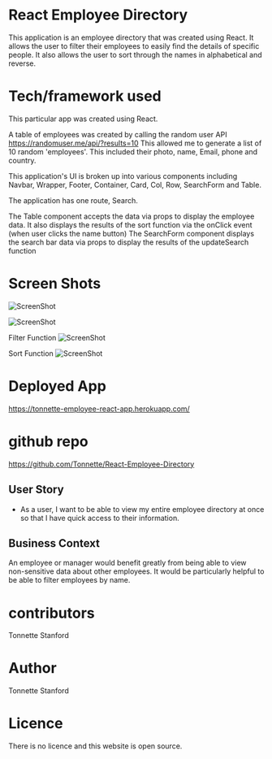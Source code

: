 # React Employee Directory

This application is an employee directory that was created using React. It allows the user to filter their employees to easily find the details of specific people. It also allows the user to sort through the names in alphabetical and reverse. 


  # Tech/framework used
This particular app was created using React.

A table of employees was created by calling the random user API 
https://randomuser.me/api/?results=10
This allowed me to generate a list of 10 random 'employees'. This included their photo, name, Email, phone and country. 

This application's UI is broken up into various components including Navbar, Wrapper, Footer, Container, Card, Col, Row, SearchForm and Table.

The application has one route, Search. 

The Table component accepts the data via props to display the employee data. It also displays the results of the sort function via the onClick event (when user clicks the name button)
The SearchForm component displays the search bar data via props to display the results of the updateSearch function  


# Screen Shots
![ScreenShot](hhttps://github.com/Tonnette/React-Employee-Directory/blob/master/MySreenShots/Overall.png)

![ScreenShot](https://github.com/Tonnette/React-Employee-Directory/blob/master/MySreenShots/Overall)

Filter Function
![ScreenShot](https://github.com/Tonnette/React-Employee-Directory/blob/master/MySreenShots/Filter.png)

Sort Function
![ScreenShot](https://github.com/Tonnette/React-Employee-Directory/blob/master/MySreenShots/Sort.png)

# Deployed App
https://tonnette-employee-react-app.herokuapp.com/

# github repo
https://github.com/Tonnette/React-Employee-Directory

## User Story

* As a user, I want to be able to view my entire employee directory at once so that I have quick access to their information.

## Business Context

An employee or manager would benefit greatly from being able to view non-sensitive data about other employees. It would be particularly helpful to be able to filter employees by name.

# contributors
Tonnette Stanford

# Author
Tonnette Stanford

# Licence
There is no licence and this website is open source.
